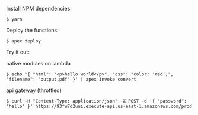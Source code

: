 
Install NPM dependencies:

```
$ yarn
```

Deploy the functions:

```
$ apex deploy
```

Try it out:

native modules on lambda
```
$ echo '{ "html": "<p>hello world</p>", "css": "color: 'red';", "filename": "output.pdf" }' | apex invoke convert
```

api gateway (throttled)
```
$ curl -H "Content-Type: application/json" -X POST -d '{ "password": "hello" }' https://93fw7d2uui.execute-api.us-east-1.amazonaws.com/prod
```

